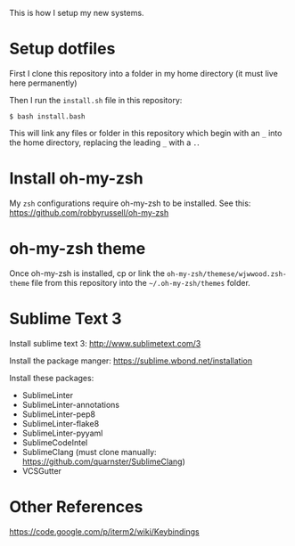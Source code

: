 This is how I setup my new systems.

# Setup dotfiles

First I clone this repository into a folder in my home directory (it must live here permanently)

Then I run the `install.sh` file in this repository:

```
$ bash install.bash
```

This will link any files or folder in this repository which begin with an `_` into the home directory, replacing the leading `_` with a `.`.

# Install oh-my-zsh

My `zsh` configurations require oh-my-zsh to be installed. See this: https://github.com/robbyrussell/oh-my-zsh

# oh-my-zsh theme

Once oh-my-zsh is installed, cp or link the `oh-my-zsh/themese/wjwwood.zsh-theme` file from this repository into the `~/.oh-my-zsh/themes` folder.

# Sublime Text 3

Install sublime text 3: http://www.sublimetext.com/3

Install the package manger: https://sublime.wbond.net/installation

Install these packages:

- SublimeLinter
- SublimeLinter-annotations
- SublimeLinter-pep8
- SublimeLinter-flake8
- SublimeLinter-pyyaml
- SublimeCodeIntel
- SublimeClang (must clone manually: https://github.com/quarnster/SublimeClang)
- VCSGutter

# Other References

https://code.google.com/p/iterm2/wiki/Keybindings
